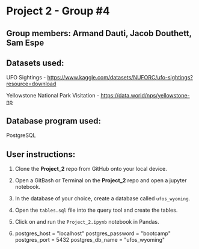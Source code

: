 # Project 2 - Group #4

## Group members: Armand Dauti, Jacob Douthett, Sam Espe

## Datasets used:
UFO Sightings - https://www.kaggle.com/datasets/NUFORC/ufo-sightings?resource=download

Yellowstone National Park Visitation - https://data.world/nps/yellowstone-np

## Database program used: 
PostgreSQL

## User instructions:
1.  Clone the **Project_2** repo from GitHub onto your local device.

2.  Open a GitBash or Terminal on the **Project_2** repo and open a jupyter notebook.

3.  In the database of your choice, create a database called `ufos_wyoming`.

4.  Open the `tables.sql` file into the query tool and create the tables.

5.  Click on and run the `Project_2.ipynb` notebook in Pandas.

6.  postgres_host = "localhost"
    postgres_password = "bootcamp"
    postgres_port = 5432
    postgres_db_name = "ufos_wyoming"
